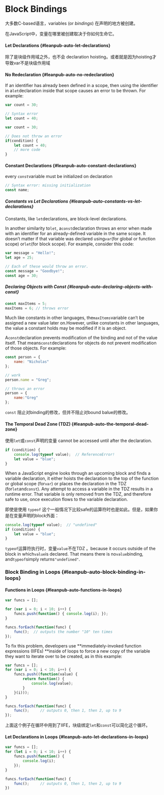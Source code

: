 # Block Bindings

大多数C-based语言，variables \(or _bindings_\) 在声明的地方被创建。

在JavaScript中，变量在哪里被创建取决于你如何生命它。

#### Let Declarations {#leanpub-auto-let-declarations}

除了是块级作用域之外，也不会 declaration hoisting。或者就是因为hoisting才导致var不是块级作用域

#### No Redeclaration {#leanpub-auto-no-redeclaration}

If an identifier has already been defined in a scope, then using the identifier in a`let`declaration inside that scope causes an error to be thrown. For example:

```js
var count = 30;

// Syntax error
let count = 40;
```

```js
var count = 30;

// Does not throw an error
if(condition) {
    let count = 40;
    // more code
}
```

#### Constant Declarations {#leanpub-auto-constant-declarations}

every `const`variable must be initialized on declaration

```js
// Syntax error: missing initialization
const name;
```

##### Constants vs Let Declarations {#leanpub-auto-constants-vs-let-declarations}

Constants, like `let`declarations, are block-level declarations.

In another similarity to`let`, a`const`declaration throws an error when made with an identifier for an already-defined variable in the same scope. It doesn’t matter if that variable was declared using`var`\(for global or function scope\) or`let`\(for block scope\). For example, consider this code:

```js
var message = "Hello!";
let age = 25;

// Each of these would throw an error.
const message = "Goodbye!";
const age = 30;
```

##### Declaring Objects with Const {#leanpub-auto-declaring-objects-with-const}

```javascript
const maxItems = 5;
maxItems = 6; // throws error
```

Much like constants in other languages, the`maxItems`variable can’t be assigned a new value later on.However, unlike constants in other languages, the value a constant holds may be modified if it is an object.

A`const`declaration prevents modification of the binding and not of the value itself. That means`const`declarations for objects do not prevent modification of those objects. For example:

```js
const person = {
    name: "Nicholas"
};

// work
person.name = "Greg";

// throws an error
person = {
    name:"Greg"
};
```

`const` 阻止对binding的修改，但并不阻止对bound balue的修改。

#### The Temporal Dead Zone \(TDZ\) {#leanpub-auto-the-temporal-dead-zone}

使用`let`或`const`声明的变量 cannot be accessed until after the declaration.

```javascript
if (condition) {
    console.log(typeof value);  // ReferenceError!
    let value = "blue";
}
```

When a JavaScript engine looks through an upcoming block and finds a variable declaration, it either hoists the declaration to the top of the function or global scope \(for`var`\) or places the declaration in the TDZ \(for`let`and`const`\). Any attempt to access a variable in the TDZ results in a runtime error. That variable is only removed from the TDZ, and therefore safe to use, once execution flows to the variable declaration.

即使是使用 `typeof` 这个一般情况下比较safe的运算符时也是如此。但是，如果你是在变量声明的block外面：

```javascript
console.log(typeof value);  // "undefined"
if (condition) {
    let value = "blue";
}
```

`typeof`运算符执行时，变量`value`不在TDZ 。because it occurs outside of the block in which`value`is declared. That means there is no`value`binding, and`typeof`simply returns`"undefined"`.

### Block Binding in Loops {#leanpub-auto-block-binding-in-loops}

#### Functions in Loops {#leanpub-auto-functions-in-loops}

```javascript
var funcs = [];

for (var i = 0; i < 10; i++) {
    funcs.push(function() { console.log(i); });
}

funcs.forEach(function(func) {
    func();  // outputs the number "10" ten times
});
```

To fix this problem, developers use **immediately-invoked function expressions \(IIFEs\) **inside of loops to force a new copy of the variable they want to iterate over to be created, as in this example:

```javascript
var funcs = [];
for (var i = 0; i < 10; i++) {
    funcs.push((function(value) {
        return function() {
            console.log(value);
        }
    }(i)));
}

funcs.forEach(function(func) {
    func();     // outputs 0, then 1, then 2, up to 9
});
```

上面这个例子在循环中用到了IIFE，块级绑定`let`和`const`可以简化这个循环。

#### Let Declarations in Loops {#leanpub-auto-let-declarations-in-loops}

```js
var funcs = [];
for (let i = 0; i < 10; i++) {
    funcs.push(function() {
        console.log(i);
    });
}

funcs.forEach(function(func) {
    func();     // outputs 0, then 1, then 2, up to 9
})
```



